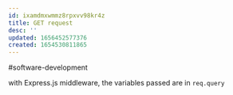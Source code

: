```yaml
---
id: ixamdmxwmmz8rpxvv98kr4z
title: GET request
desc: ''
updated: 1656452577376
created: 1654530811865
---
```

#software-development 

with Express.js middleware, the variables passed are in `req.query`
